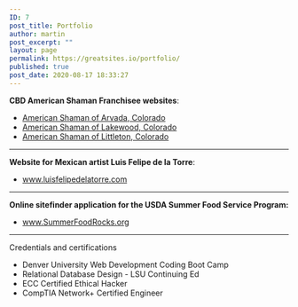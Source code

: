 ```yaml
---
ID: 7
post_title: Portfolio
author: martin
post_excerpt: ""
layout: page
permalink: https://greatsites.io/portfolio/
published: true
post_date: 2020-08-17 18:33:27
---
```

<!-- wp:paragraph -->
<p><strong>CBD American Shaman Franchisee websites</strong>: </p>
<!-- /wp:paragraph -->

<!-- wp:list -->
<ul><li><a href="https://cbdarvada.com/">American Shaman of Arvada, Colorado</a> </li><li><a href="https://cbdlakewoodco.com/">American Shaman of Lakewood, Colorado</a> </li><li><a href="https://cbdlittleton.com/">American Shaman of Littleton, Colorado</a> </li></ul>
<!-- /wp:list -->

<!-- wp:separator -->
<hr class="wp-block-separator"/>
<!-- /wp:separator -->

<!-- wp:paragraph -->
<p><strong>Website for Mexican artist Luis Felipe de la Torre</strong>: </p>
<!-- /wp:paragraph -->

<!-- wp:list -->
<ul><li><a href="https://luisfelipedelatorre.com">www.luisfelipedelatorre.com</a> </li></ul>
<!-- /wp:list -->

<!-- wp:separator -->
<hr class="wp-block-separator"/>
<!-- /wp:separator -->

<!-- wp:paragraph -->
<p><strong>Online sitefinder application for the USDA Summer Food Service Program:</strong> </p>
<!-- /wp:paragraph -->

<!-- wp:list -->
<ul><li><a href="https://SummerFoodRocks.org">www.SummerFoodRocks.org</a> </li></ul>
<!-- /wp:list -->

<!-- wp:separator {"className":"is-style-wide"} -->
<hr class="wp-block-separator is-style-wide"/>
<!-- /wp:separator -->

<!-- wp:paragraph -->
<p>Credentials and certifications</p>
<!-- /wp:paragraph -->

<!-- wp:list -->
<ul><li>Denver University Web Development Coding Boot Camp </li><li>Relational Database Design - LSU Continuing Ed</li><li>ECC Certified Ethical Hacker </li><li>CompTIA Network+ Certified Engineer </li></ul>
<!-- /wp:list -->